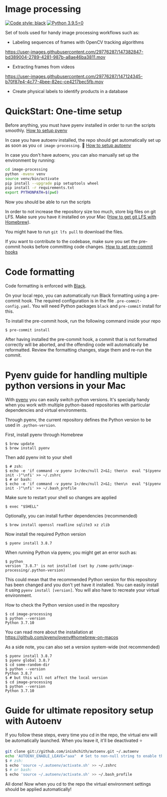 # Image processing
[![Code style: black](https://img.shields.io/badge/code%20style-black-000000.svg)](https://github.com/psf/black)
[![Python 3.9.5=0](https://img.shields.io/badge/python-3.9.5-blue.svg)](https://www.python.org/downloads/release/python-395/)

Set of tools used for handy image processing workflows such as:

* Labeling sequences of frames with OpenCV tracking algorithms

https://user-images.githubusercontent.com/29776287/147382847-bd389004-2789-4281-987b-a8ae46ba3811.mov

* Extracting frames from videos 

https://user-images.githubusercontent.com/29776287/147124345-b70f87e4-4c77-4bee-82ec-ce4217bec5fb.mov

* Create physical labels to identify products in a database

# QuickStart: One-time setup

Before anything, you must have pyenv installed in order to run the scripts smoothly.
[How to setup pyenv](#pyenv-guide-for-handling-multiple-python-versions-in-your-mac)

In case you have autoenv installed, the repo should get automatically set up as soon as you `cd image-processing`. :crystal_ball:
[How to setup autoenv](#guide-for-ultimate-repository-setup-with-autoenv)

In case you don't have autoenv, you can also manually set up the environment by running:
```bash
cd image-processing
python -mvenv venv
source venv/bin/activate
pip install --upgrade pip setuptools wheel
pip install -r requirements.txt
export PYTHONPATH=$(pwd)
```
Now you should be able to run the scripts

In order to not increase the repository size too much, store big files on git LFS. Make sure you have it installed on your Mac
([How to get git LFS with Homebrew](https://formulae.brew.sh/formula/git-lfs)).

You might have to run `git lfs pull` to download the files.

If you want to contribute to the codebase, make sure you set the pre-commit hooks before committing code changes.
[How to set pre-commit hooks](#code-formatting)

# Code formatting
Code formatting is enforced with [Black](https://black.readthedocs.io/).
 
On your local repo, you can automatically run Black formatting using a pre-commit hook. 
The required configuration is in the file `.pre-commit-config.yaml`. 
You will need Python packages `black` and `pre-commit` install for this.

To install the pre-commit hook, run the following command inside your repo
```shell
$ pre-commit install
```

After having installed the pre-commit hook, a commit that is not formatted correctly will be aborted, 
and the offending code will automatically be reformatted. 
Review the formatting changes, stage them and re-run the commit.

# Pyenv guide for handling multiple python versions in your Mac

With [pyenv](https://formulae.brew.sh/formula/pyenv) you can easily switch python versions. It's specially handy when you work with multiple python-based repositories with particular dependencies and virtual environments.

Through pyenv, the current repository defines the Python version to be used in `.python-version`.

First, install pyenv through Homebrew
```shell
$ brew update
$ brew install pyenv
```

Then add pyenv init to your shell
```shell
$ # zsh:
$ echo -e 'if command -v pyenv 1>/dev/null 2>&1; then\n  eval "$(pyenv init -)"\nfi' >> ~/.zshrc
$ # or bash:
$ echo -e 'if command -v pyenv 1>/dev/null 2>&1; then\n  eval "$(pyenv init -)"\nfi' >> ~/.bash_profile
```

Make sure to restart your shell so changes are applied
```shell
$ exec "$SHELL"
```

Optionally, you can install further dependencies (recommended)
```shell
$ brew install openssl readline sqlite3 xz zlib
```

Now install the required Python version

```shell
$ pyenv install 3.8.7
```

When running Python via pyenv, you might get an error such as:
```shell
$ python
version `3.8.7' is not installed (set by /some-path/image-processing/.python-version)
```
This could mean that the recommended Python version for this repository has been changed and you don't yet have it installed. 
You can easily install it using ```pyenv install [version]```. You will also have to recreate your virtual environment.

How to check the Python version used in the repository
```shell
$ cd image-processing
$ python --version
Python 3.7.10
```

You can read more about the installation at https://github.com/pyenv/pyenv#homebrew-on-macos

As a side note, you can also set a version system-wide (not recommended)
```shell
$ pyenv install 3.8.7
$ pyenv global 3.8.7
$ cd some-random-dir
$ python --version
Python 3.8.7
$ # but this will not affect the local version
$ cd image-processing
$ python --version
Python 3.7.10
```

# Guide for ultimate repository setup with Autoenv

If you follow these steps, every time you cd in the repo, the virtual env
will be automatically launched. When you leave it, it'll be deactivated :star:
```bash
git clone git://github.com/inishchith/autoenv.git ~/.autoenv
echo 'AUTOENV_ENABLE_LEAVE="aaa"  # Set to non-null string to enable this' | cat - ~/.autoenv/activate.sh > temp && mv temp ~/.autoenv/activate.sh
$ # zsh:
$ echo 'source ~/.autoenv/activate.sh' >> ~/.zshrc
$ # or bash:
$ echo 'source ~/.autoenv/activate.sh' >> ~/.bash_profile

```

All done! Now when you cd to the repo the virtual environment settings should be applied
automatically!
